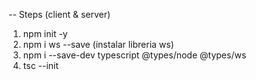 -- Steps (client & server)

1. npm init -y 
2. npm i ws --save (instalar libreria ws)
3. npm i --save-dev typescript @types/node @types/ws 
4. tsc --init 

